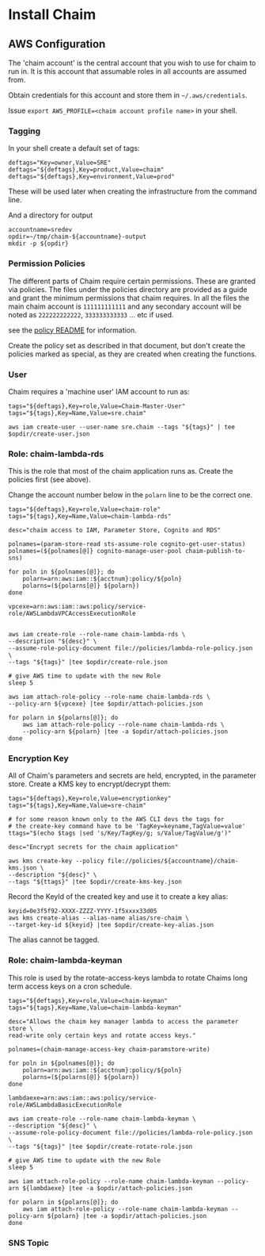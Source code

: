 # Install Chaim

## AWS Configuration

The 'chaim account' is the central account that you wish to use for chaim to
run in.  It is this account that assumable roles in all accounts are assumed
from.

Obtain credentials for this account and store them in `~/.aws/credentials`.

Issue `export AWS_PROFILE=<chaim account profile name>` in your shell.

### Tagging

In your shell create a default set of tags:

```
deftags="Key=owner,Value=SRE"
deftags="${deftags},Key=product,Value=chaim"
deftags="${deftags},Key=environment,Value=prod"
```

These will be used later when creating the infrastructure from the command line.

And a directory for output

```
accountname=sredev
opdir=~/tmp/chaim-${accountname}-output
mkdir -p ${opdir}
```


### Permission Policies

The different parts of Chaim require certain permissions.  These are granted
via policies.  The files under the policies directory are provided as a guide
and grant the minimum permissions that chaim requires.  In all the files the
main chaim account is `111111111111` and any secondary account will be noted as
`222222222222`, `333333333333` ... etc if used.

see the [policy README](policies/README.md) for information.

Create the policy set as described in that document, but don't create the
policies marked as special, as they are created when creating the
functions.


### User

Chaim requires a 'machine user' IAM account to run as:

```
tags="${deftags},Key=role,Value=Chaim-Master-User"
tags="${tags},Key=Name,Value=sre.chaim"

aws iam create-user --user-name sre.chaim --tags "${tags}" | tee $opdir/create-user.json
```

### Role: chaim-lambda-rds

This is the role that most of the chaim application runs as.  Create the
policies first (see above).

Change the account number below in the `polarn` line to be the correct one.

```
tags="${deftags},Key=role,Value=chaim-role"
tags="${tags},Key=Name,Value=chaim-lambda-rds"

desc="chaim access to IAM, Parameter Store, Cognito and RDS"

polnames=(param-store-read sts-assume-role cognito-get-user-status)
polnames=(${polnames[@]} cognito-manage-user-pool chaim-publish-to-sns)

for poln in ${polnames[@]}; do
    polarn=arn:aws:iam::${acctnum}:policy/${poln}
    polarns=(${polarns[@]} ${polarn})
done

vpcexe=arn:aws:iam::aws:policy/service-role/AWSLambdaVPCAccessExecutionRole


aws iam create-role --role-name chaim-lambda-rds \
--description "${desc}" \
--assume-role-policy-document file://policies/lambda-role-policy.json \
--tags "${tags}" |tee $opdir/create-role.json

# give AWS time to update with the new Role
sleep 5

aws iam attach-role-policy --role-name chaim-lambda-rds \
--policy-arn ${vpcexe} |tee $opdir/attach-policies.json

for polarn in ${polarns[@]}; do
    aws iam attach-role-policy --role-name chaim-lambda-rds \
    --policy-arn ${polarn} |tee -a $opdir/attach-policies.json
done
```

### Encryption Key

All of Chaim's parameters and secrets are held, encrypted, in the parameter
store. Create a KMS key to encrypt/decrypt them:

```
tags="${deftags},Key=role,Value=encryptionkey"
tags="${tags},Key=Name,Value=sre-chaim"

# for some reason known only to the AWS CLI devs the tags for
# the create-key command have to be 'TagKey=keyname,TagValue=value'
ttags="$(echo $tags |sed 's/Key/TagKey/g; s/Value/TagValue/g')"

desc="Encrypt secrets for the chaim application"

aws kms create-key --policy file://policies/${accountname}/chaim-kms.json \
--description "${desc}" \
--tags "${ttags}" |tee $opdir/create-kms-key.json
```

Record the KeyId of the created key and use it to create a key alias:

```
keyid=0e3f5f92-XXXX-ZZZZ-YYYY-1f5xxxx33d05
aws kms create-alias --alias-name alias/sre-chaim \
--target-key-id ${keyid} |tee $opdir/create-key-alias.json
```

The alias cannot be tagged.

### Role: chaim-lambda-keyman

This role is used by the rotate-access-keys lambda to rotate Chaims long term
access keys on a cron schedule.

```
tags="${deftags},Key=role,Value=chaim-keyman"
tags="${tags},Key=Name,Value=chaim-lambda-keyman"

desc="Allows the chaim key manager lambda to access the parameter store \
read-write only certain keys and rotate access keys."

polnames=(chaim-manage-access-key chaim-paramstore-write)

for poln in ${polnames[@]}; do
    polarn=arn:aws:iam::${acctnum}:policy/${poln}
    polarns=(${polarns[@]} ${polarn})
done

lambdaexe=arn:aws:iam::aws:policy/service-role/AWSLambdaBasicExecutionRole

aws iam create-role --role-name chaim-lambda-keyman \
--description "${desc}" \
--assume-role-policy-document file://policies/lambda-role-policy.json \
--tags "${tags}" |tee $opdir/create-rotate-role.json

# give AWS time to update with the new Role
sleep 5

aws iam attach-role-policy --role-name chaim-lambda-keyman --policy-arn ${lambdaexe} |tee -a $opdir/attach-policies.json

for polarn in ${polarns[@]}; do
    aws iam attach-role-policy --role-name chaim-lambda-keyman --policy-arn ${polarn} |tee -a $opdir/attach-policies.json
done
```

### SNS Topic

[modeline]: # ( vim: set ft=markdown tw=74 fenc=utf-8 spell spl=en_gb mousemodel=popup: )
